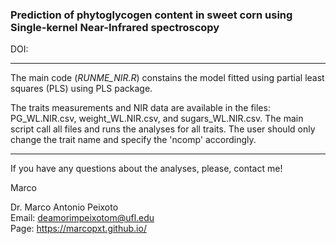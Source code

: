 ### Prediction of phytoglycogen content in sweet corn using Single-kernel Near-Infrared spectroscopy 

DOI:
***


The main code (*RUNME_NIR.R*) constains the model fitted using partial least squares (PLS) using PLS package.

The traits measurements and NIR data are available in the files: PG_WL.NIR.csv, 
weight_WL.NIR.csv, and sugars_WL.NIR.csv. The main script call all files and runs 
the analyses for all traits. The user should only change the trait name and specify the 'ncomp' accordingly.


***  

If you have any questions about the analyses, please, contact me!

Marco


Dr. Marco Antonio Peixoto  
Email: deamorimpeixotom@ufl.edu  
Page: https://marcopxt.github.io/  


